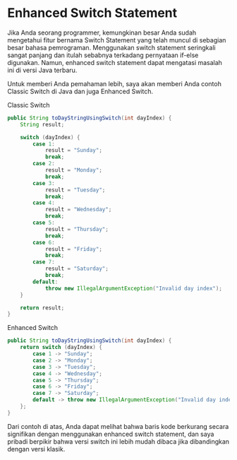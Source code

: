 # Enhanced Switch Statement

Jika Anda seorang programmer, kemungkinan besar Anda sudah mengetahui fitur bernama Switch Statement yang telah muncul di sebagian besar bahasa pemrograman. Menggunakan switch statement seringkali sangat panjang dan itulah sebabnya terkadang pernyataan if-else digunakan. Namun, enhanced switch statement dapat mengatasi masalah ini di versi Java terbaru.

Untuk memberi Anda pemahaman lebih, saya akan memberi Anda contoh Classic Switch di Java dan juga Enhanced Switch.

Classic Switch
```java
public String toDayStringUsingSwitch(int dayIndex) {
    String result;

    switch (dayIndex) {
        case 1:
            result = "Sunday";
            break;
        case 2:
            result = "Monday";
            break;
        case 3:
            result = "Tuesday";
            break;
        case 4:
            result = "Wednesday";
            break;
        case 5:
            result = "Thursday";
            break;
        case 6:
            result = "Friday";
            break;
        case 7:
            result = "Saturday";
            break;
        default:
            throw new IllegalArgumentException("Invalid day index");
    }

    return result;
}
```

Enhanced Switch
```java
public String toDayStringUsingSwitch(int dayIndex) {
    return switch (dayIndex) {
        case 1 -> "Sunday";
        case 2 -> "Monday";
        case 3 -> "Tuesday";
        case 4 -> "Wednesday";
        case 5 -> "Thursday";
        case 6 -> "Friday";
        case 7 -> "Saturday";
        default -> throw new IllegalArgumentException("Invalid day index");
    };
}
```

Dari contoh di atas, Anda dapat melihat bahwa baris kode berkurang secara signifikan dengan menggunakan enhanced switch statement, dan saya pribadi berpikir bahwa versi switch ini lebih mudah dibaca jika dibandingkan dengan versi klasik.